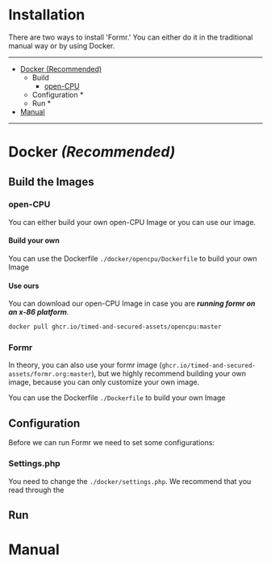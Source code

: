 # Installation

There are two ways to install 'Formr.' You can either do it in the traditional manual way or by using Docker.

---
* [Docker (Recommended)](#docker-recommended)
  * Build
    * [open-CPU](#open-cpu)
  * Configuration
    * 
  * Run
    * 
* [Manual](#manual)
---
# Docker *(Recommended)*
## Build the Images
### open-CPU
You can either build your own open-CPU Image or you can use our image.
#### Build your own
You can use the Dockerfile ```./docker/opencpu/Dockerfile``` to build your own Image
#### Use ours 
You can download our open-CPU Image in case you are ___running formr on an x-86 platform___.
```bash
docker pull ghcr.io/timed-and-secured-assets/opencpu:master
```
### Formr
In theory, you can also use your formr image (```ghcr.io/timed-and-secured-assets/formr.org:master```), 
but we highly recommend building your own image, because you can only customize your own image.

You can use the Dockerfile ```./Dockerfile``` to build your own Image

## Configuration
Before we can run Formr we need to set some configurations:

### Settings.php
You need to change the ```./docker/settings.php```. We recommend that you read through the

## Run

# Manual